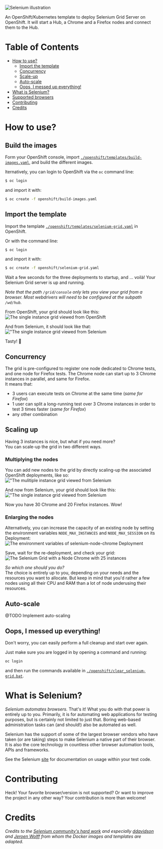 ![Selenium illustration](public/images/hero.svg)

An OpenShift/Kubernetes template to deploy Selenium Grid Server on OpenShift. It will start a Hub, a Chrome and a Firefox nodes and connect them to the Hub.

# Table of Contents

- [How to use?](#how-to-use)
    - [Import the template](#import-the-template)
    - [Concurrency](#concurrency)
    - [Scale-up](#scale-up)
    - [Auto-scale](#auto-scale)
    - [Oops, I messed up everything!](#oops-i-messed-up-everything)
- [What is Selenium?](#what-is-selenium)
- [Supported browsers](#supported-browsers)
- [Contributing](#contributing)
- [Credits](#credits)

# How to use?

## Build the images
Form your OpenShift console, import [`./openshift/templates/build-images.yaml`](./openshift/templates/build-images.yaml), and build the different images.

lternatively, you can login to OpenShift via the `oc` command line:
```bash
$ oc login
```
and import it with:
```bash
$ oc create -f openshift/build-images.yaml
```

## Import the template
Import the template [`./openshift/templates/selenium-grid.yaml`](./openshift/templates/selenium-grid.yaml) in OpenShift. 

Or with the command line:
```bash
$ oc login
```
and import it with:
```bash
$ oc create -f openshift/selenium-grid.yaml
```

Wait a few seconds for the three deployments to startup, and ... voilà! Your Selenium Grid server is up and running.

*Note that the path `/grid/console` only lets you view your grid from a browser.
Most webdrivers will need to be configured at the subpath `/wd/hub`.*

From OpenShift, your grid should look like this:  
![The single instance grid viewed from OpenShift](./public/images/single_instance_in_os.png "The single instance grid viewed from OpenShift")

And from Selenium, it should look like that:
!["The single instance grid viewed from Selenium](./public/images/single_instance_in_grid.png "The single instance grid viewed from Selenium")

Tasty! 🍬

## Concurrency
The grid is pre-configured to register one node dedicated to Chrome tests, and one
node for Firefox tests. The Chrome node can start up to 3 Chrome instances in 
parallel, and same for Firefox.  
It means that:
- 3 users can execute tests on Chrome at the same time (*same for Firefox*)
- 1 user can split a long-running test over 3 Chrome instances in order to test
3 times faster (*same for Firefox*)
- any other combination

## Scaling up
Having 3 instances is nice, but what if you need more?   
You can scale-up the grid in two different ways.

### Multiplying the nodes
You can add new nodes to the grid by directly scaling-up the associated 
OpenShift deployments, like so:  
!["The mulitiple instance grid viewed from Selenium](./public/images/scaling_up.png "The single instance grid viewed from Selenium")

And now from Selenium, your grid should look like this:  
!["The single instance grid viewed from Selenium](./public/images/multi_instance_in_grid.png "The single instance grid viewed from Selenium")

Now you have 30 Chrome and 20 Firefox instances. Wow!

### Enlarging the nodes
Alternatively, you can increase the capacity of an existing node by setting the 
environment variables `NODE_MAX_INSTANCES` and `NODE_MAX_SESSION` on its 
Deployment:
![The environment variables of selenium-node-chrome Deployment](./public/images/deployment_config_env_vars.png "The environment variables of selenium-node-chrome Deployment")

Save, wait for the re-deployment, and check your grid:
![The Selenium Grid with a Node Chrome with 25 instances](./public/images/bigger_node.png "The Selenium Grid with a Node Chrome with 25 instances")

*So which one should you do?*  
The choice is entirely up to you, depending on your needs and the resources you
want to allocate. But keep in mind that you'd rather a few nodes using all their
CPU and RAM than a lot of node underusing their resources.

## Auto-scale

@TODO Implement auto-scaling

## Oops, I messed up everything!
Don't worry, you can easily perform a full cleanup and start over again.

Just make sure you are logged in by opening a command and running:
```bash
oc login
```
and then run the commands available in [`./openshift/clear_selenium-grid.bat`](./openshift/clear_selenium-grid.bat).

# What is Selenium?
_Selenium automates browsers._ That's it! What you do with that power is 
entirely up to you. Primarily, it is for automating web applications for testing
purposes, but is certainly not limited to just that. Boring web-based 
administration tasks can (and should!) also be automated as well.

Selenium has the support of some of the largest browser vendors who have taken 
(or are taking) steps to make Selenium a native part of their browser. It is 
also the core technology in countless other browser automation tools, APIs and 
frameworks.

See the Selenium [site](http://docs.seleniumhq.org/) for documentation on usage 
within your test code.

# Contributing
Heck! Your favorite browser/version is not supported? Or want to improve the project in 
any other way?
Your contribution is more than welcome!

# Credits
_Credits to the [Selenium community's hard work](https://github.com/SeleniumHQ/docker-selenium/tree/master/Base) and especially [ddavidson](https://github.com/ddavison) and [Jeroen Wolff](https://github.com/jr00n) from whom the Docker images and templates are adapted._
